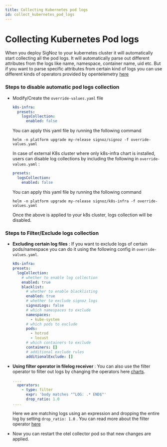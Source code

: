 ```yaml
---
title: Collecting Kubernetes pod logs
id: collect_kubernetes_pod_logs
---
```


# Collecting Kubernetes Pod logs

When you deploy SigNoz to your kubernetes cluster it will automatically start collecting all the pod logs. It will automatically parse out different attributes from the logs like name, namespace, container name, uid etc. But if you want to parse specific attributes from certain kind of logs you can use different kinds of operators provided by opentelemetry [here](./logs.md#operators-for-parsing-and-manipulating-logs) 

### Steps to disable automatic pod logs collection
* Modify/Create the `override-values.yaml` file
  ```yaml
  k8s-infra:
    presets:
      logsCollection:
        enabled: false
  ```
  You can apply this yaml file by running the following command
  ```
  helm -n platform upgrade my-release signoz/signoz -f override-values.yaml
  ```  

  In case of external K8s cluster where only k8s-infra chart is installed, users can disable log collections by including the following in `override-values.yaml` :
  ```yaml
  presets:
    logsCollection:
      enabled: false
  ```
  You can apply this yaml file by running the following command
  ```
  helm -n platform upgrade my-release signoz/k8s-infra -f override-values.yaml
  ```  

  Once the above is applied to your k8s cluster, logs collection will be disabled.
### Steps to Filter/Exclude logs collection

* **Excluding certain log files** : If you want to exclude logs of certain pods/namespace you can do it using the following config in `override-values.yaml`.
  ```yaml
  k8s-infra:
  presets:
    logCollection:
      # whether to enable log collection
      enabled: true
      blacklist:
        # whether to enable blacklisting
        enabled: true
        # whether to exclude signoz logs
        signozLogs: false
        # which namespaces to exclude
        namespaces:
          - kube-system
        # which pods to exclude
        pods:
          - hotrod
          - locust
        # which containers to exclude
        containers: []
        # additional exclude rules
        additionalExclude: []
  ```
 

* **Using filter operator in filelog receiver** : You can also use the filter operator to filter out logs by changing the operators here [charts](https://github.com/SigNoz/charts/blob/main/charts/k8s-infra/values.yaml).
  ```yaml {3-6}
  ....
    operators:
      - type: filter
        expr: 'body matches "^LOG: .* END$"'
        drop_ratio: 1.0
  ....
  ```
  Here we are matching logs using an expression and dropping the entire log by setting `drop_ratio: 1.0` . You can read more about the filter operator [here](https://github.com/open-telemetry/opentelemetry-collector-contrib/blob/main/pkg/stanza/docs/operators/filter.md)

* Now you can restart the otel collector pod so that new changes are applied.

